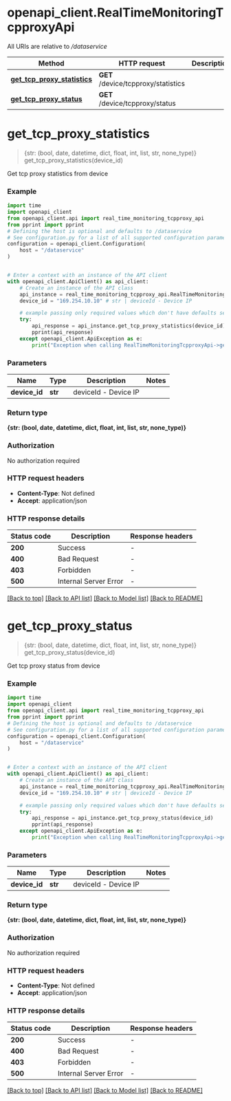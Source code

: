 # openapi_client.RealTimeMonitoringTcpproxyApi

All URIs are relative to */dataservice*

Method | HTTP request | Description
------------- | ------------- | -------------
[**get_tcp_proxy_statistics**](RealTimeMonitoringTcpproxyApi.md#get_tcp_proxy_statistics) | **GET** /device/tcpproxy/statistics | 
[**get_tcp_proxy_status**](RealTimeMonitoringTcpproxyApi.md#get_tcp_proxy_status) | **GET** /device/tcpproxy/status | 


# **get_tcp_proxy_statistics**
> {str: (bool, date, datetime, dict, float, int, list, str, none_type)} get_tcp_proxy_statistics(device_id)



Get tcp proxy statistics from device

### Example


```python
import time
import openapi_client
from openapi_client.api import real_time_monitoring_tcpproxy_api
from pprint import pprint
# Defining the host is optional and defaults to /dataservice
# See configuration.py for a list of all supported configuration parameters.
configuration = openapi_client.Configuration(
    host = "/dataservice"
)


# Enter a context with an instance of the API client
with openapi_client.ApiClient() as api_client:
    # Create an instance of the API class
    api_instance = real_time_monitoring_tcpproxy_api.RealTimeMonitoringTcpproxyApi(api_client)
    device_id = "169.254.10.10" # str | deviceId - Device IP

    # example passing only required values which don't have defaults set
    try:
        api_response = api_instance.get_tcp_proxy_statistics(device_id)
        pprint(api_response)
    except openapi_client.ApiException as e:
        print("Exception when calling RealTimeMonitoringTcpproxyApi->get_tcp_proxy_statistics: %s\n" % e)
```


### Parameters

Name | Type | Description  | Notes
------------- | ------------- | ------------- | -------------
 **device_id** | **str**| deviceId - Device IP |

### Return type

**{str: (bool, date, datetime, dict, float, int, list, str, none_type)}**

### Authorization

No authorization required

### HTTP request headers

 - **Content-Type**: Not defined
 - **Accept**: application/json


### HTTP response details

| Status code | Description | Response headers |
|-------------|-------------|------------------|
**200** | Success |  -  |
**400** | Bad Request |  -  |
**403** | Forbidden |  -  |
**500** | Internal Server Error |  -  |

[[Back to top]](#) [[Back to API list]](../README.md#documentation-for-api-endpoints) [[Back to Model list]](../README.md#documentation-for-models) [[Back to README]](../README.md)

# **get_tcp_proxy_status**
> {str: (bool, date, datetime, dict, float, int, list, str, none_type)} get_tcp_proxy_status(device_id)



Get tcp proxy status from device

### Example


```python
import time
import openapi_client
from openapi_client.api import real_time_monitoring_tcpproxy_api
from pprint import pprint
# Defining the host is optional and defaults to /dataservice
# See configuration.py for a list of all supported configuration parameters.
configuration = openapi_client.Configuration(
    host = "/dataservice"
)


# Enter a context with an instance of the API client
with openapi_client.ApiClient() as api_client:
    # Create an instance of the API class
    api_instance = real_time_monitoring_tcpproxy_api.RealTimeMonitoringTcpproxyApi(api_client)
    device_id = "169.254.10.10" # str | deviceId - Device IP

    # example passing only required values which don't have defaults set
    try:
        api_response = api_instance.get_tcp_proxy_status(device_id)
        pprint(api_response)
    except openapi_client.ApiException as e:
        print("Exception when calling RealTimeMonitoringTcpproxyApi->get_tcp_proxy_status: %s\n" % e)
```


### Parameters

Name | Type | Description  | Notes
------------- | ------------- | ------------- | -------------
 **device_id** | **str**| deviceId - Device IP |

### Return type

**{str: (bool, date, datetime, dict, float, int, list, str, none_type)}**

### Authorization

No authorization required

### HTTP request headers

 - **Content-Type**: Not defined
 - **Accept**: application/json


### HTTP response details

| Status code | Description | Response headers |
|-------------|-------------|------------------|
**200** | Success |  -  |
**400** | Bad Request |  -  |
**403** | Forbidden |  -  |
**500** | Internal Server Error |  -  |

[[Back to top]](#) [[Back to API list]](../README.md#documentation-for-api-endpoints) [[Back to Model list]](../README.md#documentation-for-models) [[Back to README]](../README.md)

